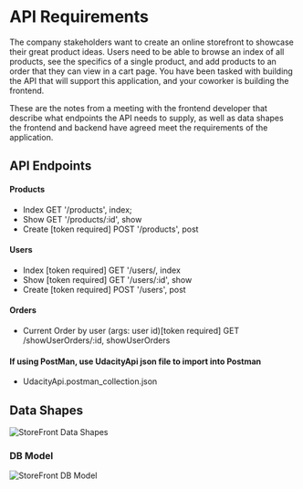 # API Requirements

The company stakeholders want to create an online storefront to showcase their great product ideas. Users need to be able to browse an index of all products, see the specifics of a single product, and add products to an order that they can view in a cart page. You have been tasked with building the API that will support this application, and your coworker is building the frontend.

These are the notes from a meeting with the frontend developer that describe what endpoints the API needs to supply, as well as data shapes the frontend and backend have agreed meet the requirements of the application.

## API Endpoints

#### Products

- Index GET '/products', index;
- Show GET '/products/:id', show
- Create [token required] POST '/products', post

#### Users

- Index [token required] GET '/users/, index
- Show [token required] GET '/users/:id', show
- Create [token required] POST '/users', post

#### Orders

- Current Order by user (args: user id)[token required] GET /showUserOrders/:id, showUserOrders

#### If using PostMan, use UdacityApi json file to import into Postman

- UdacityApi.postman_collection.json

## Data Shapes

![StoreFront Data Shapes](https://user-images.githubusercontent.com/14042720/132752238-2c845d20-4eca-435d-b619-ed01b1fd3c5e.png)

### DB Model

![StoreFront DB Model](https://user-images.githubusercontent.com/14042720/132509495-ed664ee5-782d-4ce3-ae38-c0b4ca34b924.png)
